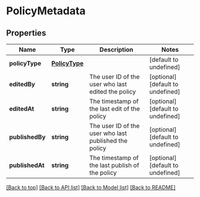 # PolicyMetadata

## Properties

|Name | Type | Description | Notes|
|------------ | ------------- | ------------- | -------------|
|**policyType** | [**PolicyType**](PolicyType.md) |  | [default to undefined]|
|**editedBy** | **string** | The user ID of the user who last edited the policy | [optional] [default to undefined]|
|**editedAt** | **string** | The timestamp of the last edit of the policy | [optional] [default to undefined]|
|**publishedBy** | **string** | The user ID of the user who last published the policy | [optional] [default to undefined]|
|**publishedAt** | **string** | The timestamp of the last publish of the policy | [optional] [default to undefined]|




[[Back to top]](#) [[Back to API list]](../../README.md#documentation-for-api-endpoints) [[Back to Model list]](../../README.md#documentation-for-models) [[Back to README]](../../README.md)
